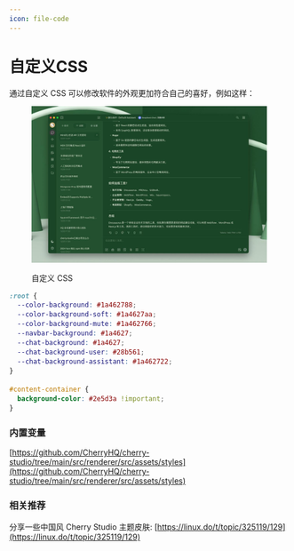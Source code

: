 ```yaml
---
icon: file-code
---
```


# 自定义CSS

通过自定义 CSS 可以修改软件的外观更加符合自己的喜好，例如这样：

<figure><img src="../../.gitbook/assets/telegram-cloud-photo-size-5-6311935435315724879-y.jpg" alt=""><figcaption><p>自定义 CSS</p></figcaption></figure>

```css
:root {
  --color-background: #1a462788;
  --color-background-soft: #1a4627aa;
  --color-background-mute: #1a462766;
  --navbar-background: #1a4627;
  --chat-background: #1a4627;
  --chat-background-user: #28b561;
  --chat-background-assistant: #1a462722;
}

#content-container {
  background-color: #2e5d3a !important;
}
```

### 内置变量

[https://github.com/CherryHQ/cherry-studio/tree/main/src/renderer/src/assets/styles](https://github.com/CherryHQ/cherry-studio/tree/main/src/renderer/src/assets/styles)

### 相关推荐

分享一些中国风 Cherry Studio 主题皮肤: [https://linux.do/t/topic/325119/129](https://linux.do/t/topic/325119/129)
